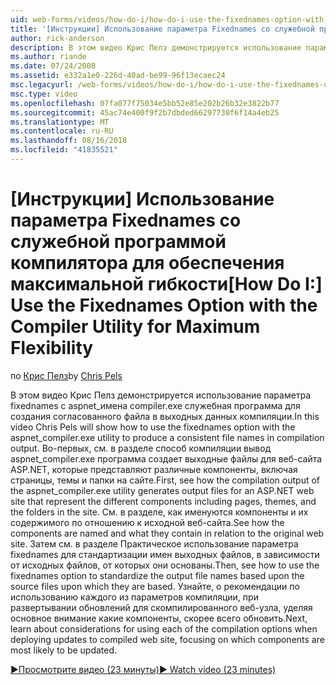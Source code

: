 ```yaml
---
uid: web-forms/videos/how-do-i/how-do-i-use-the-fixednames-option-with-the-compiler-utility-for-maximum-flexibility
title: '[Инструкции] Использование параметра Fixednames со служебной программой компилятора для обеспечения максимальной гибкости | Документация Майкрософт'
author: rick-anderson
description: В этом видео Крис Пелз демонстрируется использование параметра fixednames со служебной программы aspnet_compiler.exe для создания согласованных имен файлов в подразделении компиляции...
ms.author: riande
ms.date: 07/24/2008
ms.assetid: e332a1e0-226d-40ad-be99-96f13ecaec24
msc.legacyurl: /web-forms/videos/how-do-i/how-do-i-use-the-fixednames-option-with-the-compiler-utility-for-maximum-flexibility
msc.type: video
ms.openlocfilehash: 07fa077f75034e5bb52e85e202b26b32e3822b77
ms.sourcegitcommit: 45ac74e400f9f2b7dbded66297730f6f14a4eb25
ms.translationtype: MT
ms.contentlocale: ru-RU
ms.lasthandoff: 08/16/2018
ms.locfileid: "41835521"
---
```

<a name="how-do-i-use-the-fixednames-option-with-the-compiler-utility-for-maximum-flexibility"></a><span data-ttu-id="b2533-103">[Инструкции] Использование параметра Fixednames со служебной программой компилятора для обеспечения максимальной гибкости</span><span class="sxs-lookup"><span data-stu-id="b2533-103">[How Do I:] Use the Fixednames Option with the Compiler Utility for Maximum Flexibility</span></span>
====================
<span data-ttu-id="b2533-104">по [Крис Пелз](https://twitter.com/chrispels)</span><span class="sxs-lookup"><span data-stu-id="b2533-104">by [Chris Pels](https://twitter.com/chrispels)</span></span>

<span data-ttu-id="b2533-105">В этом видео Крис Пелз демонстрируется использование параметра fixednames с aspnet\_имена compiler.exe служебная программа для создания согласованного файла в выходных данных компиляции.</span><span class="sxs-lookup"><span data-stu-id="b2533-105">In this video Chris Pels will show how to use the fixednames option with the aspnet\_compiler.exe utility to produce a consistent file names in compilation output.</span></span> <span data-ttu-id="b2533-106">Во-первых, см. в разделе способ компиляции вывод aspnet\_compiler.exe программа создает выходные файлы для веб-сайта ASP.NET, которые представляют различные компоненты, включая страницы, темы и папки на сайте.</span><span class="sxs-lookup"><span data-stu-id="b2533-106">First, see how the compilation output of the aspnet\_compiler.exe utility generates output files for an ASP.NET web site that represent the different components including pages, themes, and the folders in the site.</span></span> <span data-ttu-id="b2533-107">См. в разделе, как именуются компоненты и их содержимого по отношению к исходной веб-сайта.</span><span class="sxs-lookup"><span data-stu-id="b2533-107">See how the components are named and what they contain in relation to the original web site.</span></span> <span data-ttu-id="b2533-108">Затем см. в разделе Практическое использование параметра fixednames для стандартизации имен выходных файлов, в зависимости от исходных файлов, от которых они основаны.</span><span class="sxs-lookup"><span data-stu-id="b2533-108">Then, see how to use the fixednames option to standardize the output file names based upon the source files upon which they are based.</span></span> <span data-ttu-id="b2533-109">Узнайте, о рекомендации по использованию каждого из параметров компиляции, при развертывании обновлений для скомпилированного веб-узла, уделяя основное внимание какие компоненты, скорее всего обновить.</span><span class="sxs-lookup"><span data-stu-id="b2533-109">Next, learn about considerations for using each of the compilation options when deploying updates to compiled web site, focusing on which components are most likely to be updated.</span></span>

[<span data-ttu-id="b2533-110">&#9654;Просмотрите видео (23 минуты)</span><span class="sxs-lookup"><span data-stu-id="b2533-110">&#9654; Watch video (23 minutes)</span></span>](https://channel9.msdn.com/Blogs/ASP-NET-Site-Videos/how-do-i-use-the-fixednames-option-with-the-compiler-utility-for-maximum-flexibility)
